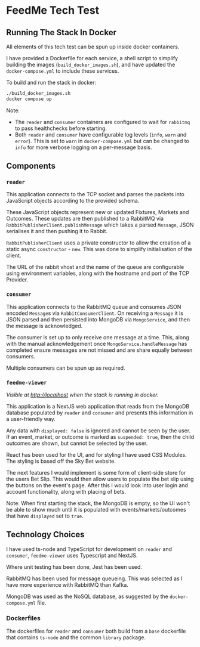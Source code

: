 # FeedMe Tech Test

## Running The Stack In Docker

All elements of this tech test can be spun up inside docker containers. 

I have provided a Dockerfile for each service, a shell script to simplify building the images (`build_docker_images.sh`), and have updated the `docker-compose.yml` to include these services.

To build and run the stack in docker:

```bash
./build_docker_images.sh
docker compose up
```

Note:
- The `reader` and `consumer` containers are configured to wait for `rabbitmq` to pass healthchecks before starting. 
- Both `reader` and `consumer` have configurable log levels (`info`, `warn` and `error`). This is set to `warn` in `docker-compose.yml` but can be changed to `info` for more verbose logging on a per-message basis.

## Components

### `reader`

This application connects to the TCP socket and parses the packets into JavaScript objects according to the provided schema.

These JavaScript objects represent new or updated Fixtures, Markets and Outcomes. 
These updates are then published to a RabbitMQ via `RabbitPublisherClient.publishMessage` which takes a parsed `Message`, JSON serialises it and then pushing it to Rabbit.

`RabbitPublisherClient` uses a private constructor to allow the creation of a static async `constructor` - `new`. This was done to simplify initialisation of the client.

The URL of the rabbit vhost and the name of the queue are configurable using environment variables, along with the hostname and port of the TCP Provider.

### `consumer`

This application connects to the RabbitMQ queue and consumes JSON encoded `Message`s via `RabbitConsumerClient`.
On receiving a `Message` it is JSON parsed and then persisted into MongoDB via `MongoService`, and then the message is acknowledged.

The consumer is set up to only receive one message at a time. This, along with the manual acknowledgement once `MongoService.handleMessage` has completed ensure messages are not missed and are share equally between consumers.

Multiple consumers can be spun up as required.

### `feedme-viewer`

_Visible at [http://localhost](http://localhost) when the stack is running in docker._

This application is a NextJS web application that reads from the MongoDB database populated by `reader` and `consumer` and presents this information in a user-friendly way.

Any data with `displayed: false` is ignored and cannot be seen by the user. If an event, market, or outcome is marked as `suspended: true`, then the child outcomes are shown, but cannot be selected by the user.

React has been used for the UI, and for styling I have used CSS Modules. The styling is based off the Sky Bet website.

The next features I would implement is some form of client-side store for the users Bet Slip. This would then allow users to populate the bet slip using the buttons on the event's page. After this I would look into user login and account functionality, along with placing of bets.

Note: When first starting the stack, the MongoDB is empty, so the UI won't be able to show much until it is populated with events/markets/outcomes that have `displayed` set to `true`.

## Technology Choices

I have used ts-node and TypeScript for development on `reader` and `consumer`, `feedme-viewer` uses Typescript and NextJS.

Where unit testing has been done, Jest has been used.

RabbitMQ has been used for message queueing. This was selected as I have more experience with RabbitMQ than Kafka.

MongoDB was used as the NoSQL database, as suggested by the `docker-compose.yml` file.

### Dockerfiles

The dockerfiles for `reader` and `consumer` both build from a `base` dockerfile that contains `ts-node` and the common `library` package.
